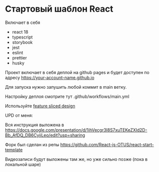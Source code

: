 # Стартовый шаблон React

Включает в себя
- react 18
- typescript
- storybook
- jest
- eslint
- prettier
- husky

Проект включает в себя деплой на github pages и будет доступен по адресу
https://your-account-name.github.io

Для запуска нужно запушить любой коммит в main ветку.

Настройку деплоя смотрите тут .github/workflows/main.yml

Используйте [feature sliced design](https://feature-sliced.design/ru/docs/get-started/overview)

UPD от меня:

Вся инструкция выложена в https://docs.google.com/presentation/d/1ihVecgr3I8S7xuTEKeZXId2D-Bb_AfDQ_DB6CyiiLeo/edit?usp=sharing

Форк был сделан из репы https://github.com/React-js-OTUS/react-start-template

Видеозаписи будут выложены там же, но уже сильно позже (пока в локальной шаре)
